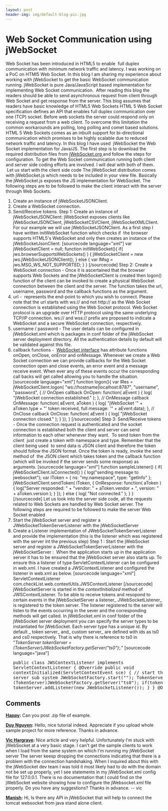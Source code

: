 ```yaml
---
layout: post
header-img: img/default-blog-pic.jpg
---
```


# Web Socket Communication using jWebSocket

Web Socket has been introduced in HTML5 to enable  full duplex communication with minimum network traffic and latency. I was working on a PoC on HTMl5 Web Socket. In this blog I am sharing my experience about working with jWebSocket to get the basic WebSocket communication running. jWebSocket is pure Java/JavaScript based implementation for implementing Web Socket communication.  After reading this blog the readers should be able to send asynchronous request from client through Web Socket and get response from the server. This blog assumes that readers have basic knowledge of HTML5 Web Sockets HTML 5 Web Socket specification defines an API that enables full duplex communication over one (TCP) socket. Before web sockets the server could respond only on receiving a request from a web client. To overcome this limitation the common workarounds are polling, long polling and comet based solutions. HTML 5 Web Sockets comes as an inbuilt support for bi-directional communication which promises to be highly scalable due to reduced network traffic and latency.  In this blog I have used  jWebSocket the Web Socket implementation for Java/JS. The first step is to download the required distribution files from [jWebSocket.org ](http://jwebsocket.org/) and follow the steps for configuration. To get the Web Socket communication running both client and server side coding efforts are involved. I will deal with both of them.  Let us start with the client side code The jWebSocket distribution comes with jWebSocket.js which needs to be included in your view file. Basically the jWebSocket.js exposes the JS implementation for WebSocket. The following steps are to be followed to make the client interact with the server through Web Sockets. 

  1. Create an instance of jWebSocketJSONClient.
  2. Create a WebSocket connection.
  3. Send/Receive tokens.
Step 1: Create an instance of jWebSocketJSONClient: jWebSocket exposes clients like jWebSocketJSONClient, jWebSocketCSVClient, jWebSocketXMLClient. For our example we will use jWebSocketJSONClient. As a first step I have written initWebSocket function which checks if  the browser supports HTML5's WebSocket and only then creates an instance of the jWebSocketJsonClient. [sourcecode language="xml"] var jWebSocketClient = null; function initWebSocket(){ if( jws.browserSupportsWebSockets() ) { jWebSocketClient = new jws.jWebSocketJSONClient(); } else { var lMsg = jws.MSG_WS_NOT_SUPPORTED; } } [/sourcecode] Step 2: Create a WebSocket connection - Once it is ascertained that the browser supports Web Sockets and the jWebSocketClient is created then logon() function of the client can be invoked to create a physical WebSocket connection between the client and the server. The function takes the url, username, password and the callback functions as the argument. 
  1. url -  represents the end-point to which you wish to connect. Please note that the url starts with ws:// and not http:// as the Web Socket connection is established using the Web Socket protocol. Web Socket protocol is an upgrade over HTTP protocol using the same underlying TCP/IP connection. ws:// and wss:// prefix are proposed to indicate a WebSocket and a secure WebSocket connection, respectively.
  2. username / password - The user details can be configured in jWebSocket.xml which is packages in conf folder of the jWebSocket server deployment directory. All the authentication details by default will be validated against this file.
  3. callback functions -  [WebSocket interface](http://dev.w3.org/html5/websockets/#websocket) has attribute functions onOpen, onClose, onError and onMessage. Whenever we create a Web Socket connection we can provide callbacks for the Web Socket connection open and close events, an error event and a message receive event. When ever any of these events occur the corresponding call backs will get called allowing you to handle the situation.
[sourcecode language="xml"] function logon(){ var lRes = jWebSocketClient.logon( "ws://hostname|localhost:8787", "username", "password", { // OnOpen callback OnOpen: function( aEvent ) { log( "jWebSocket connection established." ); }, // OnMessage callback OnMessage: function( aEvent, aToken ) { log( "jWebSocket '" \+ aToken.type + "' token received, full message: '" \+ aEvent.data); }, // OnClose callback OnClose: function( aEvent ) { log( "jWebSocket connection closed." ); } }); } [/sourcecode] Step 3: Send/Receive tokens - Once the connection request is authenticated and the socket connection is established both the client and server can send information to each other whenever they want.  To send token from the client  just create a token with namespace and type. Remember that the client being used  to send data is JSON client and therefore the token should follow the JSON format. Once the token is ready, invoke the send method of  the JSON client which takes token and the callback function (which will be invoked if the server sends some response) as arguments. [sourcecode language="xml"] function sampleListener() { if( jWebSocketClient.isConnected() ) { log("sending message to jwebsocket"); var lToken = { ns: "my.namespace", type: "getInfo" }; jWebSocketClient.sendToken( lToken, { OnResponse: function( aToken ) { log("Server responded: " \+ "vendor: " \+ aToken.vendor \+ ", version: " \+ aToken.version ); } }); } else { log( "Not connected." ); } } [/sourcecode] Let us look into the server side code, all the requests related to Web Sockets are handled by Web Socket server. The following steps are required to be followed to make the server Web Socket enabled 
  1. Start the jWebSocket server and register a JWebSocketTokenServerListener with the jWebSocketServer
  2. Create a Listener implementation of JWebSocketTokenServerListener and provide the implementation (this is the listener which was registered with the server int the previous step)
Step 1 : Start the jWebSocket server and register a JWebSocketTokenServerListener with the jWebSocketServer :  When the application starts up in the application server it has to be ensured that the jWebSocket server also starts up. To ensure this a listener of type ServletContextListener can be configured in web.xml. I have created a JWSContextListener and configured the listener in web.xml as below. [sourcecode language="xml"] <listener> <description>ServletContextListener</description> <listener-class>com.checkList.web.contextUtils.JWSContextListener</listener-class> </listener> [/sourcecode] jWebSocketServer is started in the _contextInitialized_ method of JWSContextListener. To be able to receive tokens and resopond to certain events in the jWebSocketServer a listener_ JWebSocketListener_ is registered to the token server. The listener registered to the server will listen to the events occurring in the sever and the corresponding methods will get called. In jWebSocket.xml in conf folder of the jWebSocket server deployment you can specify the server types to be instantiated for jWebSocket. Each server type has a unique id. By default _ token server_ and_ custom server_ are defined with ids as ts0 and cs0 respectively. That is why there is reference to ts0 in "_TokenServer tokenServer = (TokenServer)JWebSocketFactory.getServer("ts0")_;." [sourcecode language="java"] <pre>public class JWSContextListener implements ServletContextListener { @Override public void contextInitialized(ServletContextEvent sce) { // start the jWebSocket server sub system JWebSocketFactory.start(""); TokenServer tokenServer = (TokenServer)JWebSocketFactory.getServer("ts0"); if(tokenServer !=null){ tokenServer.addListener(new JWebSocketListener()); } } @Override

## Comments

**[Happy](#6995 "2012-01-17 16:04:46"):** Can you post .zip file of example.

**[Duy Nguyen](#8724 "2012-05-07 09:49:25"):** Hello, nice tutorial indeed. Appreciate if you upload whole sample project for more reference. Thanks in advance.

**[Vic Hargrave](#8350 "2012-04-06 04:01:59"):** Nice article and very helpful. Unfortunately I'm stuck with jWebSocket at a very basic stage. I can't get the sample clients to work when I load from the same system on which I'm running my jWebSocket server The server keesp dropping the connections indicating that there is a problem with the connection handshaking. When I inquired about this with the jWebSocket dev team I was told it most likely had to do with the domain not be set up properly, yet I see statements in my jWebSocket.xml config file for 127.0.0.1. There is no documentation that I could find on the jWebSocket website showing how to configure the jWebsocket.xml file properly. Do you have any suggestions? Thanks in advance. \-- vic

**[Manish](#9274 "2012-07-30 14:56:04"):** Hi, Is there any API in jWebSocket that will help to connect the tomcat websocket from java stand alone client.

